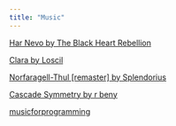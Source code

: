 ```yaml
---
title: "Music"
---
```


[Har Nevo by The Black Heart Rebellion](https://theblackheartrebellion.bandcamp.com/album/har-nevo)

[Clara by Loscil](https://loscil.bandcamp.com/album/clara)

[Norfaragell​-​Thul \[remaster\] by Splendorius](https://splendorius.bandcamp.com/album/norfaragell-thul-remaster)

[Cascade Symmetry by r beny](https://rbeny.bandcamp.com/album/cascade-symmetry)

[musicforprogramming](https://musicforprogramming.net)
